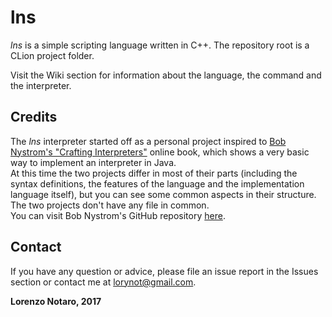# lns

*lns* is a simple scripting language written in C++.
The repository root is a CLion project folder.  

Visit the Wiki section for information about the language, the command and the interpreter.
## Credits ##
The *lns* interpreter started off as a personal project inspired to [Bob Nystrom's "Crafting Interpreters"](http://www.craftinginterpreters.com/ "Crafting Interpreters website") online book, which shows a very basic way to implement an interpreter in Java.  
At this time the two projects differ in most of their parts (including the syntax definitions, the features of the language and the implementation language itself), but you can see some common aspects in their structure.  
The two projects don't have any file in common.    
You can visit Bob Nystrom's GitHub repository [here](https://github.com/munificent/craftinginterpreters "Bob Nystrom's repository").  

## Contact ##
If you have any question or advice, please file an issue report in the Issues section or contact me at [lorynot@gmail.com](mailto:lorynot@gmail.com "Send an email").
  
__Lorenzo Notaro, 2017__  

